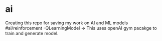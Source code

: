 # ai
Creating this repo for saving my work on AI and ML models
#ai/reinforcement
-QLearningModel -> This uses openAI gym pacakge to train and generate model.
